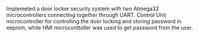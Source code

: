 Implemeted a door locker security system with two Atmega32 microcontrollers connecting together through UART. 
Control Unit microcontroller for controlling the door locking and storing password in eeprom, while HMI microconttoller was used to get password from the user.
